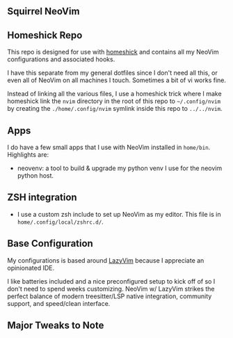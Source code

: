 ## Squirrel NeoVim

## Homeshick Repo

This repo is designed for use with [homeshick](https://github.com/andsens/homeshick) and contains all my NeoVim configurations and associated hooks.

I have this separate from my general dotfiles since I don't need all this, or even all of NeoVim on all machines I touch. Sometimes a bit of vi works fine.

Instead of linking all the various files, I use a homeshick trick where I make homeshick link the `nvim` directory in the root of this repo to `~/.config/nvim` by creating the `./home/.config/nvim` symlink inside this repo to `../../nvim`.

## Apps

I do have a few small apps that I use with NeoVim installed in `home/bin`.
Highlights are:

- neovenv: a tool to build & upgrade my python venv I use for the neovim python host.

## ZSH integration

- I use a custom zsh include to set up NeoVim as my editor. This file is in `home/.config/local/zshrc.d/`.

## Base Configuration

My configurations is based around [LazyVim](https://www.lazyvim.org) because I appreciate an opinionated IDE.

I like batteries included and a nice preconfigured setup to kick off of so I don't need to spend weeks customizing.
NeoVim w/ LazyVim strikes the perfect balance of modern treesitter/LSP native integration, community support, and speed/clean interface.

## Major Tweaks to Note
